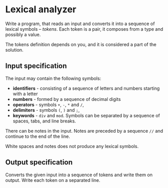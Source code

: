 ﻿# Lexical analyzer
Write a program, that reads an input and converts it into a sequence of lexical symbols – *tokens*. Each token is a pair, it composes from a type and possibly a value.

The tokens definition depends on you, and it is considered a part of the solution.

## Input specification
The input may contain the following symbols:

- **identifiers** - consisting of a sequence of letters and numbers starting with a letter
- **numbers** - formed by a sequence of decimal digits
- **operators** - symbols `+`, `-`, `*` and `/`,
- **delimiters** - symbols `(`, `)` and `;`,
- **keywords** - `div` and `mod`.
Symbols can be separated by a sequence of spaces, tabs, and line breaks.

There can be notes in the input. Notes are preceded by a sequence `//` and continue to the end of the line.

White spaces and notes does not produce any lexical symbols.

## Output specification
Converts the given input into a sequence of tokens and write them on output. Write each token on a separated line.
